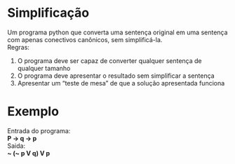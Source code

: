 # Simplificação
Um programa python que converta uma sentença original em uma sentença com apenas conectivos canônicos, sem simplificá-la. <br>
Regras:<br>
1. O programa deve ser capaz de converter qualquer sentença de qualquer tamanho<br>
2. O programa deve apresentar o resultado sem simplificar a sentença<br>
3. Apresentar um “teste de mesa” de que a solução apresentada funciona<br>

<h1>Exemplo</h1>
Entrada do programa:<br>
<b>P -> q -> p</b><br>
Saida:<br>
<b>~ (~ p V q) V p</b>
